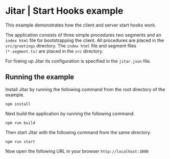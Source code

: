 
# Jitar | Start Hooks example

This example demonstrates how the client and server start hooks work.

The application consists of three simple procedures two segments and an ``index html``
file for bootstrapping the client. All procedures are placed in the ``src/greetings``
directory. The ``index html`` file and segment files ``(*.segment.ts)`` are placed in
the ``src`` directory.

For fireing up Jitar its configuration is specified in the ``jitar.json`` file.

## Running the example

Install Jitar by running the following command from the root directory of the example.

```
npm install
```

Next build the application by running the following command.

```
npm run build
```

Then start Jitar with the following command from the same directory.

```
npm run start
```

Now open the following URL in your browser ``http://localhost:3000``

